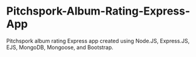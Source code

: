 # Pitchspork-Album-Rating-Express-App
Pitchspork album rating Express app created using Node.JS, Express.JS, EJS, MongoDB, Mongoose, and Bootstrap.

